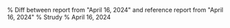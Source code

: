 % Diff between report from "April 16, 2024" and reference report from "April 16, 2024"
% Strudy
% April 16, 2024


